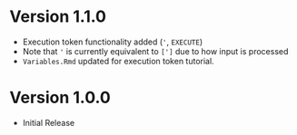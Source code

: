 # Version 1.1.0
* Execution token functionality added (`'`, `EXECUTE`)
* Note that `'` is currently equivalent to `[']` due to how input is processed
* `Variables.Rmd` updated for execution token tutorial.

# Version 1.0.0
* Initial Release
